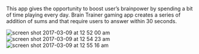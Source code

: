 
This app gives the opportunity to boost user’s brainpower by spending a bit of time playing every day. Brain Trainer gaming app creates a series of addition of sums and that require users to answer within 30 seconds.

 ![screen shot 2017-03-09 at 12 52 00 am](https://cloud.githubusercontent.com/assets/24209732/23738019/7ed63cb8-0464-11e7-8fa6-2b48d2d23fc1.png)
![screen shot 2017-03-09 at 12 54 23 am](https://cloud.githubusercontent.com/assets/24209732/23738020/7ed920e0-0464-11e7-8f49-e86684b3035f.png)
![screen shot 2017-03-09 at 12 55 16 am](https://cloud.githubusercontent.com/assets/24209732/23737997/5a830350-0464-11e7-9f2c-faa3d5052e2b.png)
